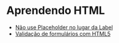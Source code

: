 # Aprendendo HTML

- [Não use Placeholder no lugar da Label](http://www.felipefialho.com/blog/2014/nao-use-placeholder-no-lugar-da-label/)
- [Validação de formulários com HTML5](http://tableless.com.br/validacao-de-formularios-com-html5/)
